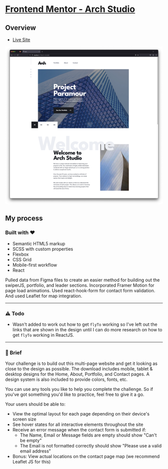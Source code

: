# [Frontend Mentor - Arch Studio](https://www.frontendmentor.io/challenges/arch-studio-multipage-website-wNIbOFYR6)

## Overview

-   [Live Site](https://satrop.github.io/arch-studio/#/)

![](Arch.png)

## My process

### Built with ❤️

-   Semantic HTML5 markup
-   SCSS with custom properties
-   Flexbox
-   CSS Grid
-   Mobile-first workflow
-   React

Pulled data from Figma files to create an easier method for building out the swiperJS, portfolio, and leader sections. Incorporated Framer Motion for page load animations. Used react-hook-form for contact form validation. And used Leaflet for map integration.

---

### ⚠️ Todo

-   Wasn't added to work out how to get `flyTo` working so I've left out the links that are shown in the design until I can do more research on how to get `flyTo` working in ReactJS.

---

### 📝 Brief

Your challenge is to build out this multi-page website and get it looking as close to the design as possible. The download includes mobile, tablet & desktop designs for the Home, About, Portfolio, and Contact pages. A design system is also included to provide colors, fonts, etc.

You can use any tools you like to help you complete the challenge. So if you've got something you'd like to practice, feel free to give it a go.

Your users should be able to:

-   View the optimal layout for each page depending on their device's screen size
-   See hover states for all interactive elements throughout the site
-   Receive an error message when the contact form is submitted if:
    -   The Name, Email or Message fields are empty should show "Can't be empty"
    -   The Email is not formatted correctly should show "Please use a valid email address"
-   Bonus: View actual locations on the contact page map (we recommend Leaflet JS for this)
